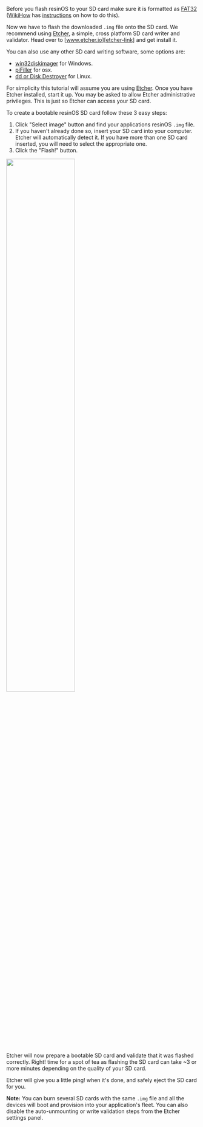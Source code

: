 Before you flash resinOS to your SD card make sure it is formatted as [FAT32][fat32]
([WikiHow][wikihow] has [instructions][wikihow_format] on how to do this).

Now we have to flash the downloaded `.img` file onto the SD card. We recommend using [Etcher][etcher-link], a simple, cross platform SD card writer and validator. Head over to [www.etcher.io][etcher-link] and get install it.

You can also use any other SD card writing software, some options are:
* [win32diskimager][win32-disk-imager] for Windows.
* [piFiller][pifiller-download] for osx.
* [dd or Disk Destroyer][dd-link] for Linux.

For simplicity this tutorial will assume you are using [Etcher][etcher-link]. Once you have Etcher installed, start it up. You may be asked to allow Etcher administrative privileges. This is just so Etcher can access your SD card.

To create a bootable resinOS SD card follow these 3 easy steps:

1. Click "Select image" button and find your applications resinOS `.img` file.
2. If you haven't already done so, insert your SD card into your computer. Etcher will automatically detect it. If you have more than one SD card inserted, you will need to select the appropriate one.
3. Click the "Flash!" button.

<img src="/img/common/etcher/etcher.gif" width="60%">

Etcher will now prepare a bootable SD card and validate that it was flashed correctly. Right! time for a spot of tea as flashing the SD card can take ~3 or more minutes depending on the quality of your SD card.

Etcher will give you a little ping! when it's done, and safely eject the SD card for you.

__Note:__ You can burn several SD cards with the same `.img` file and all the devices will boot and provision into your application's fleet. You can also disable the auto-unmounting or write validation steps from the Etcher settings panel.

[wikihow_format]:http://www.wikihow.com/Format-an-SD-Card
[wikihow]:http://www.wikihow.com/Main-Page
[fat32]:http://en.wikipedia.org/wiki/Fat32#FAT32
[win32-disk-imager]:http://sourceforge.net/projects/win32diskimager/
[pifiller-download]:http://ivanx.com/raspberrypi/
[etcher-link]:http://www.etcher.io/
[dd-link]:http://man7.org/linux/man-pages/man1/dd.1.html
